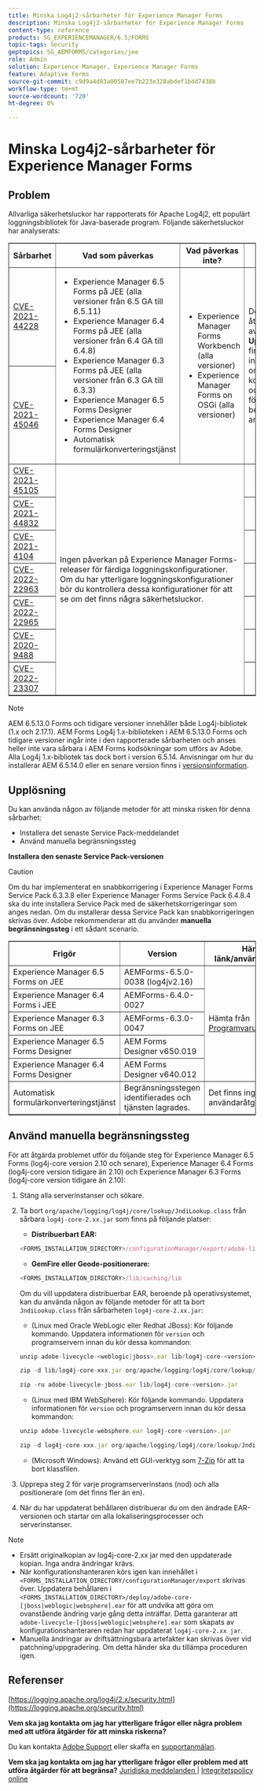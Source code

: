 ```yaml
---
title: Minska Log4j2-sårbarheter för Experience Manager Forms
description: Minska Log4j2-sårbarheter för Experience Manager Forms
content-type: reference
products: SG_EXPERIENCEMANAGER/6.5/FORMS
topic-tags: Security
geptopics: SG_AEMFORMS/categories/jee
role: Admin
solution: Experience Manager, Experience Manager Forms
feature: Adaptive Forms
source-git-commit: c9d9a4d83a00587ee7b223e328abdef1bdd7438b
workflow-type: tm+mt
source-wordcount: '720'
ht-degree: 0%

---
```


# Minska Log4j2-sårbarheter för Experience Manager Forms

## Problem

Allvarliga säkerhetsluckor har rapporterats för Apache Log4j2, ett populärt loggningsbibliotek för Java-baserade program. Följande säkerhetsluckor har analyserats:

<table border="1">
  <tr>
    <th>Sårbarhet</th>
    <th>Vad som påverkas</th>
    <th>Vad påverkas inte?</th>
    <th>Status</th>
  </tr>
  <tr>
    <td><a href="https://cve.mitre.org/cgi-bin/cvename.cgi?name=2021-44228">CVE-2021-44228</a></td>
    <td rowspan="2">
      <ul>
        <li>Experience Manager 6.5 Forms på JEE (alla versioner från 6.5 GA till 6.5.11)</li>
        <li>Experience Manager 6.4 Forms på JEE (alla versioner från 6.4 GA till 6.4.8)</li>
        <li>Experience Manager 6.3 Forms på JEE (alla versioner från 6.3 GA till 6.3.3)</li>
        <li>Experience Manager 6.5 Forms Designer</li>
        <li>Experience Manager 6.4 Forms Designer</li>
        <li>Automatisk formulärkonverteringstjänst</li>
      </ul>
    </td>
    <td rowspan="2">
      <ul>
        <li>Experience Manager Forms Workbench (alla versioner)</li>
        <li>Experience Manager Forms on OSGi (alla versioner)</li>
      </ul>
    </td>
    <td rowspan="2">
      De här har åtgärdats. I avsnittet <strong>Upplösning</strong> finns information om korrigeringar och åtgärder för att begränsa användningen.
    </td>
  </tr>
  <tr>
    <td><a href="https://cve.mitre.org/cgi-bin/cvename.cgi?name=2021-45046">CVE-2021-45046</a></td>
  </tr>
  <tr>
    <td><a href="https://cve.mitre.org/cgi-bin/cvename.cgi?name=CVE-2021-45105">CVE-2021-45105</a></td>
    <td rowspan="9" colspan="2">
      Ingen påverkan på Experience Manager Forms-releaser för färdiga loggningskonfigurationer. Om du har ytterligare loggningskonfigurationer bör du kontrollera dessa konfigurationer för att se om det finns några säkerhetsluckor.
    </td>
  </tr>
  <tr><td><a href="https://cve.mitre.org/cgi-bin/cvename.cgi?name=2021-44832">CVE-2021-44832</a></td><td></td></tr>
  <tr><td><a href="https://cve.mitre.org/cgi-bin/cvename.cgi?name=2021-4104">CVE-2021-4104</a></td><td></td></tr>
  <tr><td><a href="https://cve.mitre.org/cgi-bin/cvename.cgi?name=CVE-2022-22963">CVE-2022-22963</a></td><td></td></tr>
  <tr><td><a href="https://cve.mitre.org/cgi-bin/cvename.cgi?name=CVE-2022-22965">CVE-2022-22965</a></td><td></td></tr>
  <tr><td><a href="https://cve.mitre.org/cgi-bin/cvename.cgi?name=CVE-2020-9488">CVE-2020-9488</a></td><td></td></tr>
  <tr><td><a href="https://cve.mitre.org/cgi-bin/cvename.cgi?name=CVE-2022-23302">CVE-2022-23307</a></td><td></td></tr>
</table>

>[!NOTE]
> 
> AEM 6.5.13.0 Forms och tidigare versioner innehåller både Log4j-bibliotek (1.x och 2.17.1). AEM Forms Log4j 1.x-biblioteken i AEM 6.5.13.0 Forms och tidigare versioner ingår inte i den rapporterade sårbarheten och anses heller inte vara sårbara i AEM Forms kodsökningar som utförs av Adobe. Alla Log4j 1.x-bibliotek tas dock bort i version 6.5.14. Anvisningar om hur du installerar AEM 6.5.14.0 eller en senare version finns i [versionsinformation](https://experienceleague.adobe.com/sv/docs/experience-manager-65/content/release-notes/release-notes).

## Upplösning

Du kan använda någon av följande metoder för att minska risken för denna sårbarhet:

* Installera det senaste Service Pack-meddelandet
* Använd manuella begränsningssteg

**Installera den senaste Service Pack-versionen**

>[!CAUTION]
> 
> Om du har implementerat en snabbkorrigering i Experience Manager Forms Service Pack 6.3.3.8 eller Experience Manager Forms Service Pack 6.4.8.4 ska du inte installera Service Pack med de säkerhetskorrigeringar som anges nedan. Om du installerar dessa Service Pack kan snabbkorrigeringen skrivas över. Adobe rekommenderar att du använder **manuella begränsningssteg** i ett sådant scenario.

<table border="1" cellpadding="8" cellspacing="0">
  <thead>
    <tr>
      <th>Frigör</th>
      <th>Version</th>
      <th>Hämta länk/användaråtgärd</th>
    </tr>
  </thead>
  <tbody>
    <tr>
      <td>Experience Manager 6.5 Forms on JEE</td>
      <td>AEMForms-6.5.0-0038 (log4jv2.16)</td>
      <td rowspan="5">Hämta från <a href="https://auth.services.adobe.com/en_US/index.html?callback=https%3A%2F%2Fims-na1.adobelogin.com%2Fims%2Fadobeid%2Fexc_app%2FAdobeID%2Ftoken%3Fredirect_uri%3Dhttps%253A%252F%252Fexperience.adobe.com%252F%2523old_hash%253Dold_hash%253D%252523%25252Fdownloads%2526from_ims%253Dtrue%253Fclient_id%253Dexc_app%2526api%253Dauthorize%2526scope%253Dab.manage%252Caccount_cluster.read%252Cadditional_info%252Cadditional_info.job_function%252Cadditional_info.projectedProductContext%252Cadditional_info.roles%252CAdobeID%252Cadobeio.appregistry.read%252Cadobeio_api%252Caudiencemanager_api%252Ccreative_cloud%252Cmps%252Copenid%252Corg.read%252Cpps.read%252Cread_organizations%252Cread_pc%252Cread_pc.acp%252Cread_pc.dma_tartan%252Csession%26state%3D%257B%2522jslibver%2522%253A%2522v2-v0.31.0-2-g1e8a8a8%2522%252C%2522nonce%2522%253A%25223811059492261787%2522%257D%26code_challenge_method%3Dplain%26use_ms_for_expiry%3Dtrue&amp;client_id=exc_app&amp;scope=ab.manage%2Caccount_cluster.read%2Cadditional_info%2Cadditional_info.job_function%2Cadditional_info.projectedProductContext%2Cadditional_info.roles%2CAdobeID%2Cadobeio.appregistry.read%2Cadobeio_api%2Caudiencemanager_api%2Ccreative_cloud%2Cmps%2Copenid%2Corg.read%2Cpps.read%2Cread_organizations%2Cread_pc%2Cread_pc.acp%2Cread_pc.dma_tartan%2Csession&amp;state=%7B%22jslibver%22%3A%22v2-v0.31.0-2-g1e8a8a8%22%2C%22nonce%22%3A%223811059492261787%22%7D&amp;relay=2cf36844-ac87-4b40-a6fe-9a06cd0a01b8&amp;locale=en_US&amp;flow_type=token&amp;dctx_id=v%3A2%2Cs%2Cf%2Cb8e64530-b013-11ee-a6c1-e721bdec0171&amp;idp_flow_type=login&amp;response_type=token&amp;profile_filter=%7B%22findFirst%22%3Atrue%2C+%22fallbackToAA%22%3Atrue%2C+%22preferForwardProfile%22%3Atrue%2C+%22searchEntireCluster%22%3Afalse%7D%3B+hasPC%28%22dma_tartan%22%29&amp;code_challenge_method=plain&amp;redirect_uri=https%3A%2F%2Fexperience.adobe.com%2F%23old_hash%3Dold_hash%3D%2523%252Fdownloads%26from_ims%3Dtrue%3Fclient_id%3Dexc_app%26api%3Dauthorize%26scope%3Dab.manage%2Caccount_cluster.read%2Cadditional_info%2Cadditional_info.job_function%2Cadditional_info.projectedProductContext%2Cadditional_info.roles%2CAdobeID%2Cadobeio.appregistry.read%2Cadobeio_api%2Caudiencemanager_api%2Ccreative_cloud%2Cmps%2Copenid%2Corg.read%2Cpps.read%2Cread_organizations%2Cread_pc%2Cread_pc.acp%2Cread_pc.dma_tartan%2Csession&amp;use_ms_for_expiry=true#/">Programvarudistribution</a>.</td>
    </tr>
    <tr>
      <td>Experience Manager 6.4 Forms i JEE</td>
      <td>AEMForms-6.4.0-0027</td>
    </tr>
    <tr>
      <td>Experience Manager 6.3 Forms on JEE</td>
      <td>AEMForms-6.3.0-0047</td>
    </tr>
    <tr>
      <td>Experience Manager 6.5 Forms Designer</td>
      <td>AEM Forms Designer v650.019</td>
    </tr>
    <tr>
      <td>Experience Manager 6.4 Forms Designer</td>
      <td>AEM Forms Designer v640.012</td>
    </tr>
    <tr>
      <td>Automatisk formulärkonverteringstjänst</td>
      <td>Begränsningsstegen identifierades och tjänsten lagrades.</td>
      <td>Det finns ingen användaråtgärd.</td>
    </tr>
  </tbody>
</table>

## Använd manuella begränsningssteg

För att åtgärda problemet utför du följande steg för Experience Manager 6.5 Forms (log4j-core version 2.10 och senare), Experience Manager 6.4 Forms (log4j-core version tidigare än 2.10) och Experience Manager 6.3 Forms (log4j-core version tidigare än 2.10):

1. Stäng alla serverinstanser och sökare.

1. Ta bort `org/apache/logging/log4j/core/lookup/JndiLookup.class` från sårbara `log4j-core-2.xx.jar` som finns på följande platser:

   * **Distribuerbart EAR:**

   ```javascript
   <FORMS_INSTALLATION_DIRECTORY>/configurationManager/export/adobe-livecycle-[jboss|weblogic|websphere].ear
   ```

   * **GemFire eller Geode-positionerare:**

   ```javascript
   <FORMS_INSTALLATION_DIRECTORY>/lib/caching/lib
   ```

   Om du vill uppdatera distribuerbar EAR, beroende på operativsystemet, kan du använda någon av följande metoder för att ta bort `JndiLookup.class` från sårbarheten `log4j-core-2.xx.jar`:

   * (Linux med Oracle WebLogic eller Redhat JBoss): Kör följande kommando. Uppdatera informationen för `version` och programservern innan du kör dessa kommandon:

   ```javascript
   unzip adobe-livecycle-<weblogic|jboss>.ear lib/log4j-core-<version>.jar
   ```

   ```javascript
   zip -d lib/log4j-core-xxx.jar org/apache/logging/log4j/core/lookup/JndiLookup.  class
   ```

   ```javascript
   zip -ru adobe-livecycle-jboss.ear lib/log4j-core-<version>.jar
   ```

   * (Linux med IBM WebSphere): Kör följande kommando. Uppdatera informationen för `version` och programservern innan du kör dessa kommandon:

   ```javascript
   unzip adobe-livecycle-websphere.ear log4j-core-<version>.jar
   ```

   ```javascript
   zip -d log4j-core-xxx.jar org/apache/logging/log4j/core/lookup/JndiLookup.class
   ```

   * (Microsoft Windows): Använd ett GUI-verktyg som [7-Zip](https://www.7-zip.org/) för att ta bort klassfilen.
1. Upprepa steg 2 för varje programserverinstans (nod) och alla positionerare (om det finns fler än en).

1. När du har uppdaterat behållaren distribuerar du om den ändrade EAR-versionen och startar om alla lokaliseringsprocesser och serverinstanser.

>[!NOTE]
> 
> * Ersätt originalkopian av log4j-core-2.xx jar med den uppdaterade kopian. Inga andra ändringar krävs.
> * När konfigurationshanteraren körs igen kan innehållet i `<FORMS_INSTALLATION_DIRECTORY/configurationManager/export` skrivas över.   Uppdatera behållaren i `<FORMS_INSTALLATION_DIRECTORY>/deploy/adobe-core-[jboss|weblogic|websphere].ear` för att undvika att göra om ovanstående ändring varje gång detta inträffar. Detta garanterar att `adobe-livecycle-[jboss|weblogic|websphere].ear` som skapats av konfigurationshanteraren redan har uppdaterat `log4j-core-2.xx jar`.
> * Manuella ändringar av driftsättningsbara artefakter kan skrivas över vid patchning/uppgradering. Om detta händer ska du tillämpa proceduren igen.

## Referenser

[https://logging.apache.org/log4j/2.x/security.html](https://logging.apache.org/security.html)

**Vem ska jag kontakta om jag har ytterligare frågor eller några problem med att utföra åtgärder för att minska riskerna?**

Du kan kontakta [Adobe Support](https://experienceleague.adobe.com/sv?lang=en&amp;support-solution=Experience+Manager#support) eller skaffa en [supportanmälan](https://experienceleague.adobe.com/sv/docs/customer-one/using/home#submit-ticket).

**Vem ska jag kontakta om jag har ytterligare frågor eller problem med att utföra åtgärder för att begränsa?**
[ Juridiska meddelanden ](https://helpx.adobe.com/se/legal/legal-notices.html)    |    [Integritetspolicy online](https://www.adobe.com/privacy.html)